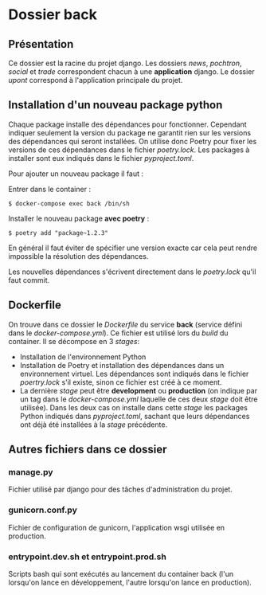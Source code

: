 # Dossier back

## Présentation

Ce dossier est la racine du projet django. Les dossiers *news*, *pochtron*, *social* et *trade* correspondent chacun à une **application** django. Le dossier *upont* correspond à l'application principale du projet.

## Installation d'un nouveau package python

Chaque package installe des dépendances pour fonctionner. Cependant indiquer seulement la version du package ne garantit rien sur les versions des dépendances qui seront installées. On utilise donc Poetry pour fixer les versions de ces dépendances dans le fichier *poetry.lock*. Les packages à installer sont eux indiqués dans le fichier *pyproject.toml*.

Pour ajouter un nouveau package il faut :

Entrer dans le container :
```
$ docker-compose exec back /bin/sh
```

Installer le nouveau package **avec poetry** :
```
$ poetry add "package~1.2.3"
```
En général il faut éviter de spécifier une version exacte car cela peut rendre impossible la résolution des dépendances.

Les nouvelles dépendances s'écrivent directement dans le *poetry.lock* qu'il faut commit.

## Dockerfile

On trouve dans ce dossier le *Dockerfile* du service **back** (service défini dans le *docker-compose.yml*). Ce fichier est utilisé lors du *build* du container. Il se décompose en 3 *stages*:
* Installation de l'environnement Python
* Installation de Poetry et installation des dépendances dans un environnement virtuel. Les dépendances sont indiqués dans le fichier *poertry.lock* s'il existe, sinon ce fichier est créé à ce moment.
* La dernière *stage* peut être **development** ou **production** (on indique par un tag dans le *docker-compose.yml* laquelle de ces deux *stage* doit être utilisée). Dans les deux cas on installe dans cette *stage* les packages Python indiqués dans *pyproject.toml*, sachant que leurs dépendances ont déjà été installées à la *stage* précédente.

## Autres fichiers dans ce dossier

### manage.py

Fichier utilisé par django pour des tâches d'administration du projet.

### gunicorn.conf.py

Fichier de configuration de gunicorn, l'application wsgi utilisée en production.

### entrypoint.dev.sh et entrypoint.prod.sh

Scripts bash qui sont exécutés au lancement du container back (l'un lorsqu'on lance en développement, l'autre lorsqu'on lance en production).